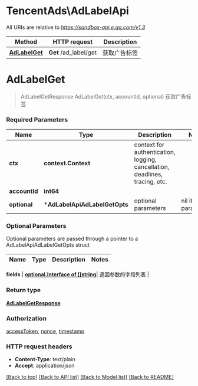 # TencentAds\AdLabelApi

All URIs are relative to *https://sandbox-api.e.qq.com/v1.3*

Method | HTTP request | Description
------------- | ------------- | -------------
[**AdLabelGet**](AdLabelApi.md#AdLabelGet) | **Get** /ad_label/get | 获取广告标签


# **AdLabelGet**
> AdLabelGetResponse AdLabelGet(ctx, accountId, optional)
获取广告标签

### Required Parameters

Name | Type | Description  | Notes
------------- | ------------- | ------------- | -------------
 **ctx** | **context.Context** | context for authentication, logging, cancellation, deadlines, tracing, etc.
  **accountId** | **int64**|  | 
 **optional** | ***AdLabelApiAdLabelGetOpts** | optional parameters | nil if no parameters

### Optional Parameters
Optional parameters are passed through a pointer to a AdLabelApiAdLabelGetOpts struct

Name | Type | Description  | Notes
------------- | ------------- | ------------- | -------------

 **fields** | [**optional.Interface of []string**](string.md)| 返回参数的字段列表 | 

### Return type

[**AdLabelGetResponse**](AdLabelGetResponse.md)

### Authorization

[accessToken](../README.md#accessToken), [nonce](../README.md#nonce), [timestamp](../README.md#timestamp)

### HTTP request headers

 - **Content-Type**: text/plain
 - **Accept**: application/json

[[Back to top]](#) [[Back to API list]](../README.md#documentation-for-api-endpoints) [[Back to Model list]](../README.md#documentation-for-models) [[Back to README]](../README.md)

